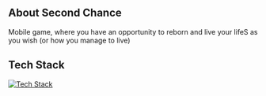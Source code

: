 ## About Second Chance
Mobile game, where you have an opportunity to reborn and live your lifeS as you wish (or how you manage to live)

## Tech Stack

[![Tech Stack](https://skillicons.dev/icons?i=ts,nestjs,react,postgres,sequelize,docker)](https://skillicons.dev)
